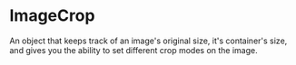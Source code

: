 # ImageCrop
An object that keeps track of an image's original size, it's container's
size, and gives you the ability to set different crop modes on the
image.

